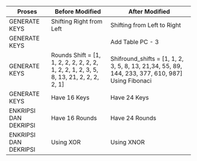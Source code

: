 | Proses                 | Before Modified                                                                         | After Modified                                                                                   |
|------------------------|-----------------------------------------------------------------------------------------|--------------------------------------------------------------------------------------------------|
| GENERATE KEYS          | Shifting Right from Left                                                                | Shifting from Left to Right                                                                      |
| GENERATE KEYS          |                                                                                         | Add Table PC - 3                                                                                 |
| GENERATE KEYS          | Rounds Shift = [1, 1, 2, 2, 2, 2, 2, 2, 1, 2, 2, 1, 2, 3, 5, 8, 13, 21, 2, 2, 2, 2, 1]  | Shifround_shifts = [1, 1, 2, 3, 5, 8, 13, 21,34, 55, 89, 144, 233, 377, 610, 987] Using Fibonaci |
| GENERATE KEYS          | Have 16 Keys                                                                            | Have 24 Keys                                                                                     |
| ENKRIPSI  DAN DEKRIPSI | Have 16 Rounds                                                                          | Have 24 Rounds                                                                                   |
| ENKRIPSI  DAN DEKRIPSI | Using XOR                                                                               | Using XNOR                                                                                       |

